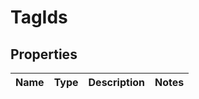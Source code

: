 
# TagIds

## Properties
Name | Type | Description | Notes
------------ | ------------- | ------------- | -------------



